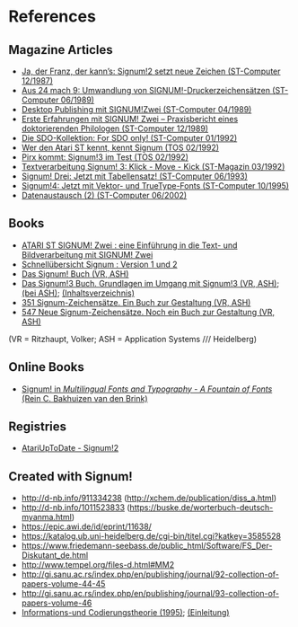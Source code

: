 # References

## Magazine Articles

- [Ja, der Franz, der kann’s: Signum!2 setzt neue Zeichen (ST-Computer 12/1987)](https://stcarchiv.de/stc1987/12/signum2)
- [Aus 24 mach 9: Umwandlung von SIGNUM!-Druckerzeichensätzen (ST-Computer 06/1989)](https://stcarchiv.de/stc1989/06/umwandlung-von-signum-druckerzeichensaetzen)
- [Desktop Publishing mit SIGNUM!Zwei (ST-Computer 04/1989)](https://www.stcarchiv.de/stc1989/04/desktop-publishing-mit-signum-zwei)
- [Erste Erfahrungen mit SIGNUM! Zwei – Praxisbericht eines doktorierenden Philologen (ST-Computer 12/1989)](https://www.stcarchiv.de/stc1989/12/erfahrungen-mit-signum-zwei)
- [Die SDO-Kollektion: For SDO only! (ST-Computer 01/1992)](https://www.stcarchiv.de/stc1992/01/sdo-kollektion)
- [Wer den Atari ST kennt, kennt Signum (TOS 02/1992)](https://www.stcarchiv.de/tos1992/02/signum-interview)
- [Pirx kommt: Signum!3 im Test (TOS 02/1992)](https://www.stcarchiv.de/tos1992/02/signum3-im-test)
- [Textverarbeitung Signum! 3: Klick - Move - Kick (ST-Magazin 03/1992)](https://www.stcarchiv.de/stm1992/03/textverarbeitung-signum3)
- [Signum! Drei: Jetzt mit Tabellensatz! (ST-Computer 06/1993)](https://www.stcarchiv.de/stc1993/06/signum-drei-tabellensatz)
- [Signum!4: Jetzt mit Vektor- und TrueType-Fonts (ST-Computer 10/1995)](https://www.stcarchiv.de/stc1995/10/signum4)
- [Datenaustausch (2) (ST-Computer 06/2002)](https://www.stcarchiv.de/stc2002/06/datenaustausch)

## Books

- [ATARI ST SIGNUM! Zwei : eine Einführung in die Text- und Bildverarbeitung mit SIGNUM! Zwei](https://www.deutsche-digitale-bibliothek.de/item/OSYR2IIIS5SLCCGZ4TCXFMANMXQIL6KY)
- [Schnellübersicht Signum : Version 1 und 2](https://www.deutsche-digitale-bibliothek.de/item/4FGK7DLCVHFERWJSTYHVUTMZVU7CW36M)
- [Das Signum! Buch (VR, ASH)](https://www.zvab.com/products/isbn/9783980183406)
- [Das Signum!3 Buch. Grundlagen im Umgang mit Signum!3 (VR, ASH)](https://www.zvab.com/products/isbn/9783980183451); [(bei ASH)](https://www.ashshop.biz/diverses/buecher/textverarbeitung/878/das-signum-drei-buch); [(Inhaltsverzeichnis)](http://scans.hebis.de/02/03/22/02032241_toc.pdf)
- [351 Signum-Zeichensätze. Ein Buch zur Gestaltung (VR, ASH)](https://www.zvab.com/products/isbn/9783980183413)
- [547 Neue Signum-Zeichensätze. Noch ein Buch zur Gestaltung (VR, ASH)](https://www.zvab.com/products/isbn/9783980183420)

(VR = Ritzhaupt, Volker; ASH = Application Systems /// Heidelberg)

## Online Books

- [Signum! in *Multilingual Fonts and Typography - A Fountain of Fonts* (Rein C. Bakhuizen van den Brink)](https://dziewon.home.xs4all.nl/fontein/signum!.htm)

## Registries

- [AtariUpToDate - Signum!2](http://www.atariuptodate.de/de/6362/signum-zwei)

## Created with Signum!

- <http://d-nb.info/911334238> (<http://xchem.de/publication/diss_a.html>)
- <http://d-nb.info/1011523833> (<https://buske.de/worterbuch-deutsch-myanma.html>)
- <https://epic.awi.de/id/eprint/11638/>
- <https://katalog.ub.uni-heidelberg.de/cgi-bin/titel.cgi?katkey=3585528>
- <https://www.friedemann-seebass.de/public_html/Software/FS_Der-Diskutant_de.html>
- <http://www.tempel.org/files-d.html#MM2>
- <http://gi.sanu.ac.rs/index.php/en/publishing/journal/92-collection-of-papers-volume-44-45>
- <http://gi.sanu.ac.rs/index.php/en/publishing/journal/93-collection-of-papers-volume-46>
- [Informations-und Codierungstheorie (1995)](https://link.springer.com/book/10.1007/978-3-642-78659-4); [(Einleitung)](https://link.springer.com/content/pdf/bfm:978-3-642-78659-4/1.pdf)